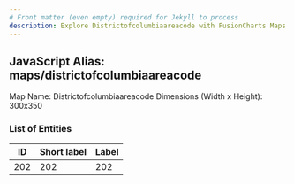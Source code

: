 ```yaml
---
# Front matter (even empty) required for Jekyll to process
description: Explore Districtofcolumbiaareacode with FusionCharts Maps – Detailed features for seamless integration. Try now & enhance your data visualization today! 
---
```


## JavaScript Alias: maps/districtofcolumbiaareacode

Map Name: Districtofcolumbiaareacode
Dimensions (Width x Height): 300x350





### List of Entities

ID | Short label | Label
---|---|---|
202|202|202

